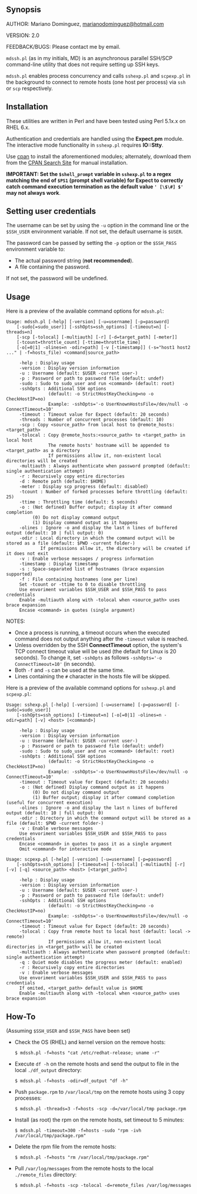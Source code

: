 ## Synopsis

AUTHOR: Mariano Dominguez, <marianodominguez@hotmail.com>

VERSION: 2.0

FEEDBACK/BUGS: Please contact me by email.

`mdssh.pl` (as in my initials, MD) is an asynchronous parallel SSH/SCP command-line utility that does not require setting up SSH keys.

`mdssh.pl` enables process concurrency and calls `sshexp.pl` and `scpexp.pl` in the background to connect to remote hosts (one host per process) via `ssh` or `scp` respectively.

## Installation

These utilities are written in Perl and have been tested using Perl 5.1x.x on RHEL 6.x.

Authentication and credentials are handled using the **Expect.pm** module. The interactive mode functionality in `sshexp.pl` requires **IO::Stty**.

Use [cpan](http://perldoc.perl.org/cpan.html) to install the aforementioned modules; alternately, download them from the [CPAN Search Site](http://search.cpan.org/) for manual installation.

**IMPORTANT: Set the `$shell_prompt` variable in `sshexp.pl` to a regex matching the end of `$PS1` (prompt shell variable) for Expect to correctly catch command execution termination as the default value `' [\$\#] $'` may not always work**.

## Setting user credentials

The username can be set by using the `-u` option in the command line or the `$SSH_USER` environment variable. If not set, the default username is `$USER`.

The password can be passed by setting the `-p` option or the `$SSH_PASS` environment variable to:
- The actual password string (**not recommended**).
- A file containing the password.

If not set, the password will be undefined.

## Usage

Here is a preview of the available command options for `mdssh.pl`:

```
Usage: mdssh.pl [-help] [-version] [-u=username] [-p=password]
    [-sudo[=sudo_user]] [-sshOpts=ssh_options] [-timeout=n] [-threads=n]
    [-scp [-tolocal] [-multiauth] [-r] [-d=target_path] [-meter]]
    [-tcount=throttle_count] [-ttime=throttle_time]
    [-o[=0|1] -olines=n -odir=path] [-v [-timestamp]] (-s="host1 host2 ..." | -f=hosts_file) <command|source_path>

     -help : Display usage
     -version : Display version information
     -u : Username (default: $USER -current user-)
     -p : Password or path to password file (default: undef)
     -sudo : Sudo to sudo_user and run <command> (default: root)
     -sshOpts : Additional SSH options
                (default: -o StrictHostKeyChecking=no -o CheckHostIP=no)
                Example: -sshOpts='-o UserKnownHostsFile=/dev/null -o ConnectTimeout=10'
     -timeout : Timeout value for Expect (default: 20 seconds)
     -threads : Number of concurrent processes (default: 10)
     -scp : Copy <source_path> from local host to @remote_hosts:<target_path>
     -tolocal : Copy @remote_hosts:<source_path> to <target_path> in local host
                The remote hosts' hostname will be appended to <target_path> as a directory
                If permissions allow it, non-existent local directories will be created
     -multiauth : Always authenticate when password prompted (default: single authentication attempt)
     -r : Recursively copy entire directories
     -d : Remote path (default: $HOME)
     -meter : Display scp progress (default: disabled)
     -tcount : Number of forked processes before throttling (default: 25)
     -ttime : Throttling time (default: 5 seconds)
     -o : (Not defined) Buffer output; display it after command completion
          (0) Do not display command output
          (1) Display command output as it happens
     -olines : Ignore -o and display the last n lines of buffered output (default: 10 | full output: 0)
     -odir : Local directory in which the command output will be stored as a file (default: $PWD -current folder-)
             If permissions allow it, the directory will be created if it does not exit
     -v : Enable verbose messages / progress information
     -timestamp : Display timestamp
     -s : Space-separated list of hostnames (brace expansion supported)
     -f : File containing hostnames (one per line)
     Set -tcount or -ttime to 0 to disable throttling
     Use envoriment variables $SSH_USER and $SSH_PASS to pass credentials
     Enable -multiauth along with -tolocal when <source_path> uses brace expansion
     Encase <command> in quotes (single argument)
```

NOTES:
- Once a process is running, a timeout occurs when the executed command does not output anything after the `-timeout` value is reached.
- Unless overridden by the SSH **ConnectTimeout** option, the system's TCP connect timeout value will be used (the default for Linux is 20 seconds). To change it, set `-sshOpts` as follows  `-sshOpts='-o ConnectTimeout=10'` (in seconds).
- Both `-f` and `-s` can be used at the same time.
- Lines containing the `#` character in the hosts file will be skipped.

Here is a preview of the available command options for `sshexp.pl` and `scpexp.pl`:

```
Usage: sshexp.pl [-help] [-version] [-u=username] [-p=password] [-sudo[=sudo_user]]
    [-sshOpts=ssh_options] [-timeout=n] [-o[=0|1] -olines=n -odir=path] [-v] <host> [<command>]

     -help : Display usage
     -version : Display version information
     -u : Username (default: $USER -current user-)
     -p : Password or path to password file (default: undef)
     -sudo : Sudo to sudo_user and run <command> (default: root)
     -sshOpts : Additional SSH options
                (default: -o StrictHostKeyChecking=no -o CheckHostIP=no)
                Example: -sshOpts='-o UserKnownHostsFile=/dev/null -o ConnectTimeout=10'
     -timeout : Timeout value for Expect (default: 20 seconds)
     -o : (Not defined) Display command output as it happens
          (0) Do not display command output
          (1) Buffer output; display it after command completion (useful for concurrent execution)
     -olines : Ignore -o and display the last n lines of buffered output (default: 10 | full output: 0)
     -odir : Directory in which the command output will be stored as a file (default: $PWD -current folder-)
     -v : Enable verbose messages
     Use envoriment variables $SSH_USER and $SSH_PASS to pass credentials
     Encase <command> in quotes to pass it as a single argument
     Omit <command> for interactive mode
```
```
Usage: scpexp.pl [-help] [-version] [-u=username] [-p=password]
    [-sshOpts=ssh_options] [-timeout=n] [-tolocal] [-multiauth] [-r] [-v] [-q] <source_path> <host> [<target_path>]

     -help : Display usage
     -version : Display version information
     -u : Username (default: $USER -current user-)
     -p : Password or path to password file (default: undef)
     -sshOpts : Additional SSH options
                (default: -o StrictHostKeyChecking=no -o CheckHostIP=no)
                Example: -sshOpts='-o UserKnownHostsFile=/dev/null -o ConnectTimeout=10'
     -timeout : Timeout value for Expect (default: 20 seconds)
     -tolocal : Copy from remote host to local host (default: local -> remote)
                If permissions allow it, non-existent local directories in <target_path> will be created
     -multiauth : Always authenticate when password prompted (default: single authentication attempt)
     -q : Quiet mode disables the progress meter (default: enabled)
     -r : Recursively copy entire directories
     -v : Enable verbose messages
     Use envoriment variables $SSH_USER and $SSH_PASS to pass credentials
     If omited, <target_path> default value is $HOME
     Enable -multiauth along with -tolocal when <source_path> uses brace expansion
```

## How-To

(Assuming `$SSH_USER` and `$SSH_PASS` have been set)

* Check the OS (RHEL) and kernel version on the remove hosts:

    `$ mdssh.pl -f=hosts "cat /etc/redhat-release; uname -r"`

* Execute `df -h` on the remote hosts and send the output to file in the local `./df_output` directory:

    `$ mdssh.pl -f=hosts -odir=df_output "df -h"`

* Push `package.rpm` to `/var/local/tmp` on the remote hosts using 3 copy processes:

    `$ mdssh.pl -threads=3 -f=hosts -scp -d=/var/local/tmp package.rpm`

* Install (as root) the rpm on the remote hosts, set timeout to 5 minutes:

    `$ mdssh.pl -timeout=300 -f=hosts -sudo "rpm -ivh /var/local/tmp/package.rpm"`

* Delete the rpm file from the remote hosts:

    `$ mdssh.pl -f=hosts "rm /var/local/tmp/package.rpm"`

* Pull `/var/log/messages` from the remote hosts to the local `./remote_files` directory:

    `$ mdssh.pl -f=hosts -scp -tolocal -d=remote_files /var/log/messages`

